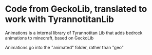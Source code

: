 # Code from GeckoLib, translated to work with TyrannotitanLib

Animations is a internal library of Tyrannotitan Lib that adds bedrock animations to minecraft, based on GeckoLib

Animations go into the "animated" folder, rather than "geo"